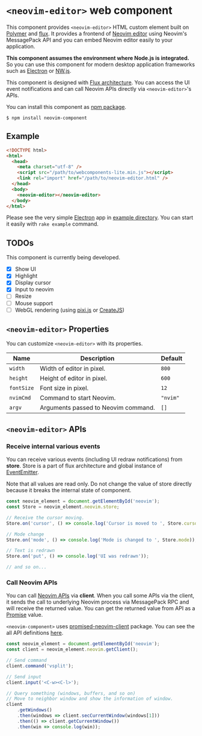 `<neovim-editor>` web component
===============================

This component provides `<neovim-editor>` HTML custom element built on [Polymer](https://github.com/Polymer/polymer) and [flux](https://github.com/facebook/flux).
It provides a frontend of [Neovim editor](https://github.com/neovim/neovim) using Neovim's MessagePack API and you can embed Neovim editor easily to your application.

**This component assumes the environment where Node.js is integrated.**
So you can use this component for modern desktop application frameworks such as [Electron](https://github.com/atom/electron) or [NW.js](https://github.com/nwjs/nw.js).

This component is designed with [Flux architecture](https://facebook.github.io/flux/docs/overview.html).
You can access the UI event notifications and can call Neovim APIs directly via `<neovim-editor>`'s APIs.

<!-- TODO: Screen shot here -->

You can install this component as [npm package](https://www.npmjs.com/package/neovim-component).

```
$ npm install neovim-component
```

## Example

```html
<!DOCTYPE html>
<html>
  <head>
    <meta charset="utf-8" />
    <script src="/path/to/webcomponents-lite.min.js"></script>
    <link rel="import" href="/path/to/neovim-editor.html" />
  </head>
  <body>
    <neovim-editor></neovim-editor>
  </body>
</html>
```

Please see the very simple [Electron](https://github.com/atom/electron) app in [example directory](/example).  You can start it easily with `rake example` command.

## TODOs

This component is currently being developed.

- [x] Show UI
- [x] Highlight
- [x] Display cursor
- [x] Input to neovim
- [ ] Resize
- [ ] Mouse support
- [ ] WebGL rendering (using [pixi.js](http://www.pixijs.com/) or [CreateJS](http://www.createjs.com/))

## `<neovim-editor>` Properties

You can customize `<neovim-editor>` with its properties.

| Name       | Description                         | Default  |
| ---------- | ----------------------------------- | -------- |
| `width`    | Width of editor in pixel.           | `800`    |
| `height`   | Height of editor in pixel.          | `600`    |
| `fontSize` | Font size in pixel.                 | `12`     |
| `nvimCmd`  | Command to start Neovim.            | `"nvim"` |
| `argv`     | Arguments passed to Neovim command. | `[]`     |

## `<neovim-editor>` APIs

### Receive internal various events

You can receive various events (including UI redraw notifications) from **store**.
Store is a part of flux architecture and global instance of [EventEmitter](https://nodejs.org/api/events.html).

Note that all values are read only.  Do not change the value of store directly because it breaks the internal state of component.

```javascript
const neovim_element = document.getElementById('neovim');
const Store = neovim_element.neovim.store;

// Receive the cursor moving.
Store.on('cursor', () => console.log('Cursor is moved to ', Store.cursor));

// Mode change
Store.on('mode', () => console.log('Mode is changed to ', Store.mode));

// Text is redrawn
Store.on('put', () => console.log('UI was redrawn'));

// and so on...
```

### Call Neovim APIs

You can call [Neovim APIs](https://neovim.io/doc/user/msgpack_rpc.html#msgpack-rpc-api) via **client**.
When you call some APIs via the client, it sends the call to underlying Neovim process via MessagePack RPC and will receive the returned value.
You can get the returned value from API as a [Promise](https://developer.mozilla.org/en-US/docs/Web/JavaScript/Reference/Global_Objects/Promise) value.

`<neovim-component>` uses [promised-neovim-client](https://github.com/rhysd/promised-neovim-client) package.
You can see the all API definitions [here](https://github.com/rhysd/promised-neovim-client/blob/promisified/index.d.ts).

```javascript
const neovim_element = document.getElementById('neovim');
const client = neovim_element.neovim.getClient();

// Send command
client.command('vsplit');

// Send input
client.input('<C-w><C-l>');

// Query something (windows, buffers, and so on)
// Move to neighbor window and show the information of window.
client
    .getWindows()
    .then(windows => client.secCurrentWindow(windows[1]))
    .then(() => client.getCurrentWindow())
    .then(win => console.log(win));
```

